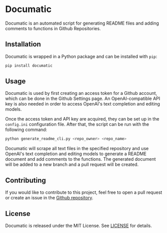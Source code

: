 
# Documatic

Documatic is an automated script for generating README files and adding comments to functions in Github Repositories.

## Installation

Documatic is wrapped in a Python package and can be installed with `pip`:

```sh
pip install documatic
```

## Usage

Documatic is used by first creating an access token for a Github account, which can be done in the Github Settings page. An OpenAI-compatible API key is also needed in order to access OpenAI's text completion and editing models.

Once the access token and API key are acquired, they can be set up in the `config.ini` configuration file. After that, the script can be run with the following command:

```sh
python generate_readme_cli.py <repo_owner> <repo_name>
```

Documatic will scrape all text files in the specified repository and use OpenAI's text completion and editing models to generate a README document and add comments to the functions. The generated document will be added to a new branch and a pull request will be created.

## Contributing

If you would like to contribute to this project, feel free to open a pull request or create an issue in the [Github repository](https://github.com/kadupitiya/documatic).

## License

Documatic is released under the MIT License. See [LICENSE](LICENSE) for details.